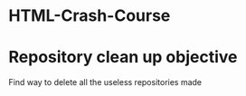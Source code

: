 # HTML-Crash-Course 
<div>
   <h1> Repository clean up objective</h1> 
   <p> Find way to delete all the useless repositories made</p> 
</div>
